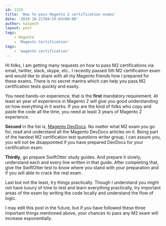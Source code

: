 ```yaml
---
id: 1224
title: 'How to pass Magento 2 certification exams'
date: '2019-10-21T04:55:03+00:00'
author: kalpesh
layout: post
tags:
    - Magento
    - 'Magento Certification'
tags:
    - 'magento certification'
---
```


Hi folks, I am getting many requests on how to pass M2 certifications via email, twitter, slack, skype, etc.. I recently passed 5th M2 certification exam and would like to share with all my Magento friends how I prepared for these exams. There is no secret mantra which can help you pass M2 certification tests quickly and easily.

You need hands-on experience, that is the **first** mandatory requirement. At least an year of experience in Magento 2 will give you good understanding on how everything in it works. If you are the kind of folks who copy and paste the code all the time, you need at least 3 years of Magento 2 experience.

**Second** in the list is, [Magento DevDocs](https://devdocs.magento.com). No matter what M2 exam you go for, read and understand all the Magento DevDocs articles on it. Being part of the hardest M2 certification test questions writer group, I can assure you, you will not be disappointed if you have prepared DevDocs for your certification exam.

**Thirdly**, go prepare SwiftOtter study guides. And prepare it slowly, understand each and every line written in that guide. After completing that, give the SwiftOtter test to know where you stand with your preparation and if you will able to crack the real exam.

Last but not the least, try things practically. Though I understand you might not have luxury of time to test and learn everything practically, try important areas of the exam by writing the code locally and understand the flow of logic.

I may edit this post in the future, but if you have followed these three important things mentioned above, your chances to pass any M2 exam will increase exponentially.